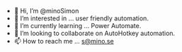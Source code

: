 - 👋 Hi, I’m @minoSimon
- 👀 I’m interested in ... user friendly automation.
- 🌱 I’m currently learning ... Power Automate.
- 💞️ I’m looking to collaborate on AutoHotkey automation.
- 📫 How to reach me ... s@mino.se

<!---
minoSimon/minoSimon is a ✨ special ✨ repository because its `README.md` (this file) appears on your GitHub profile.
You can click the Preview link to take a look at your changes.
--->
